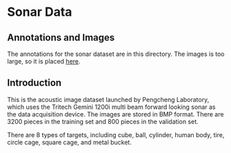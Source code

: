 # Sonar Data
## Annotations and Images
The annotations for the sonar dataset are in this directory.
The images is too large, so it is placed [here]().
## Introduction
This is the acoustic image dataset launched by Pengcheng Laboratory, which uses the Tritech Gemini 1200i multi beam forward looking sonar as the data acquisition device. The images are stored in BMP format. There are 3200 pieces in the training set and 800 pieces in the validation set.

There are 8 types of targets, including cube, ball, cylinder, human body, tire, circle cage, square cage, and metal bucket.